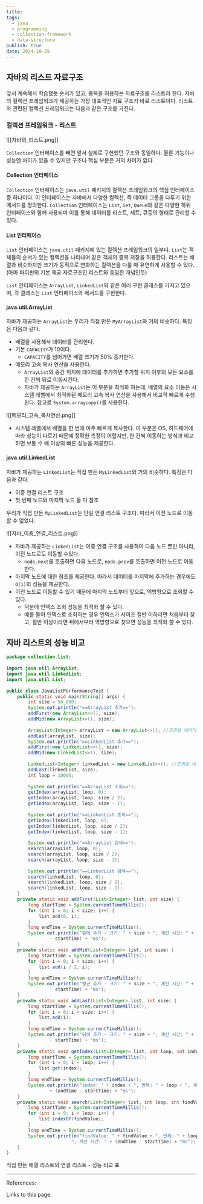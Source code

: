 ```yaml
---
title: 
tags:
  - java
  - programming
  - collection-framework
  - data-structure
publish: true
date: 2024-10-25
---
```

## 자바의 리스트 자료구조
앞서 계속해서 학습했듯 순서가 있고, 중복을 허용하는 자료구조를 리스트라 한다. 자바의 컬렉션 프레임워크가 제공하는 가장 대표적인 자료 구조가 바로 리스트이다. 리스트와 관련된 컬렉션 프레임워크는 다음과 같은 구조를 가진다.

### 컬렉션 프레임워크 - 리스트
![[자바의_리스트.png]]

`Collection` 인터페이스를 빼면 앞서 실제로 구현했던 구조와 동일하다. 물론 기능이나 성능엔 차이가 있을 수 있지만 구조나 핵심 부분은 거의 차이가 없다.

#### Collection 인터페이스

`Collection` 인터페이스는 `java.util` 패키지의 컬렉션 프레임워크의 핵심 인터페이스 중 하나이다. 이 인터페이스는 자바에서 다양한 컬렉션, 즉 데이터 그룹을 다루기 위한 메서드를 정의한다. `Collection` 인터페이스는 `List`, `Set`, `Queue`와 같은 다양한 하위 인터페이스와 함께 사용되며 이를 통해 데이터를 리스트, 세트, 큐등의 형태로 관리할 수 있다.

#### List 인터페이스
`List` 인터페이스는 `java.util` 패키지에 있는 컬렉션 프레임워크의 일부다. `List`는 객체들의 순서가 있는 컬렉션을 나타내며 같은 객체의 중복 저장을 허용한다. 리스트는 배열과 비슷하지만 크기가 동적으로 변화하는 컬렉션을 다룰 때 유연하게 사용할 수 있다. (아마 파이썬의 기본 제공 자료구조인 리스트와 동일한 개념인듯)

`List` 인터페이스는 `ArrayList`, `LinkedList`와 같은 여러 구현 클래스를 가지고 있으며, 각 클래스는 `List` 인터페이스와 메서드를 구현한다.

#### java.util.ArrayList
자바가 제공하는 `ArrayList`는 우리가 직접 만든 `MyArrayList`와 거의 비슷하다. 특징은 다음과 같다.
- 배열을 사용해서 데이터를 관리한다.
- 기본 `CAPACITY`가 10이다.
	- `CAPACITY`를 넘어가면 배열 크기가 50% 증가한다.
- 메모리 고속 복사 연산을 사용한다.
	- `ArrayList`의 중간 위치에 데이터를 추가하면 추가할 위치 이후의 모든 요소를 한 칸씩 뒤로 이동시킨다.
	- 자바가 제공하는 `ArrayList`는 이 부분을 최적화 하는데, 배열의 요소 이동은 시스템 레벨에서 최적화된 메모리 고속 복사 연산을 사용해서 비교적 빠르게 수행된다. 참고로 `System.arraycopy()`를 사용한다.


![[메모리_고속_복사연산.png]]
- 시스템 레벨에서 배열을 한 번에 아주 빠르게 복사한다. 이 부분은 OS, 하드웨어에 따라 성능이 다르기 때문에 정확한 측정이 어렵지만, 한 칸씩 이동하는 방식과 비교하면 보통 수 배 이상의 빠른 성능을 제공한다.


#### java.util.LinkedList
자바가 제공하는 `LinkedList`는 직접 만든 `MyLinkedList`와 거의 비슷하다. 특징은 다음과 같다.
- 이중 연결 리스트 구조
- 첫 번째 노드와 마지막 노드 둘 다 참조

우리가 직접 만든 `MyLinkedList`는 단일 연결 리스트 구조다. 따라서 이전 노드로 이동할 수 없었다.

![[자바_이중_연결_리스트.png]]
- 자바가 제공하는 `LinkedList`는 이중 연결 구조를 사용하여 다음 노드 뿐만 아니라, 이전 노드로도 이동할 수있다.
	- `node.next`를 호출하면 다음 노드로, `node.prev`를 호출하면 이전 노드로 이동한다.
- 마지막 노드에 대한 참조를 제공한다. 따라서 데이터를 마지막에 추가하는 경우에도 `O(1)`의 성능을 제공한다.
- 이전 노드로 이동할 수 있기 때문에 마지막 노드부터 앞으로, 역방향으로 조회할 수 있다.
	- 덕분에 인덱스 조회 성능을 최적화 할 수 있다.
	- 예를 들어 인덱스로 조회하는 경우 인덱스가 사이즈 절반 이하라면 처음부터 찾고, 절반 이상이라면 뒤에서부터 역방향으로 찾으면 성능을 최적화 할 수 있다.

## 자바 리스트의 성능 비교
```java
package collection.list;  
  
import java.util.ArrayList;  
import java.util.LinkedList;  
import java.util.List;  
  
public class JavaListPerformanceTest {  
    public static void main(String[] args) {  
        int size = 50_000;  
        System.out.println("==ArrayList 추가==");  
        addFirst(new ArrayList<>(), size);  
        addMid(new ArrayList<>(), size);  
          
        ArrayList<Integer> arrayList = new ArrayList<>(); //조회용 데이터로 사용  
        addLast(arrayList, size);  
        System.out.println("==LinkedList 추가==");  
        addFirst(new LinkedList<>(), size);  
        addMid(new LinkedList<>(), size);  
          
        LinkedList<Integer> linkedList = new LinkedList<>(); //조회용 데이터로 사용  
        addLast(linkedList, size);  
        int loop = 10000;  
          
        System.out.println("==ArrayList 조회==");  
        getIndex(arrayList, loop, 0);  
        getIndex(arrayList, loop, size / 2);  
        getIndex(arrayList, loop, size - 1);  
          
        System.out.println("==LinkedList 조회==");  
        getIndex(linkedList, loop, 0);  
        getIndex(linkedList, loop, size / 2);  
        getIndex(linkedList, loop, size - 1);  
          
        System.out.println("==ArrayList 검색==");  
        search(arrayList, loop, 0);  
        search(arrayList, loop, size / 2);  
        search(arrayList, loop, size - 1);  
          
        System.out.println("==LinkedList 검색==");  
        search(linkedList, loop, 0);  
        search(linkedList, loop, size / 2);  
        search(linkedList, loop, size - 1);  
    }  
    private static void addFirst(List<Integer> list, int size) {  
        long startTime = System.currentTimeMillis();  
        for (int i = 0; i < size; i++) {  
            list.add(0, i);  
        }  
        long endTime = System.currentTimeMillis();  
        System.out.println("앞에 추가 - 크기: " + size + ", 계산 시간: " + (endTime  
                - startTime) + "ms");  
    }  
    private static void addMid(List<Integer> list, int size) {  
        long startTime = System.currentTimeMillis();  
        for (int i = 0; i < size; i++) {  
            list.add(i / 2, i);  
        }  
        long endTime = System.currentTimeMillis();  
        System.out.println("평균 추가 - 크기: " + size + ", 계산 시간: " + (endTime  
                - startTime) + "ms");  
    }  
    private static void addLast(List<Integer> list, int size) {  
        long startTime = System.currentTimeMillis();  
        for (int i = 0; i < size; i++) {  
            list.add(i);  
        }  
        long endTime = System.currentTimeMillis();  
        System.out.println("뒤에 추가 - 크기: " + size + ", 계산 시간: " + (endTime  
                - startTime) + "ms");  
    }  
    private static void getIndex(List<Integer> list, int loop, int index) {  
        long startTime = System.currentTimeMillis();  
        for (int i = 0; i < loop; i++) {  
            list.get(index);  
        }  
        long endTime = System.currentTimeMillis();  
        System.out.println("index: " + index + ", 반복: " + loop + ", 계산 시간: "  
                + (endTime - startTime) + "ms");  
    }  
    private static void search(List<Integer> list, int loop, int findValue) {  
        long startTime = System.currentTimeMillis();  
        for (int i = 0; i < loop; i++) {  
            list.indexOf(findValue);  
        }  
        long endTime = System.currentTimeMillis();  
        System.out.println("findValue: " + findValue + ", 반복: " + loop +   
                        ", 계산 시간: " + (endTime - startTime) + "ms");  
    }  
}
```

직접 만든 배열 리스트와 연결 리스트 - 성능 비교 표

---
References: 

Links to this page: 